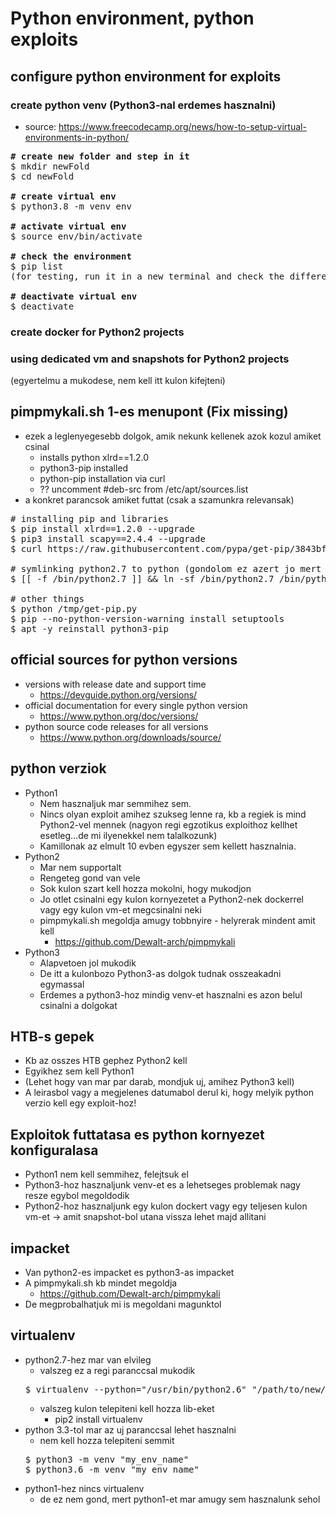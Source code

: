 # Python environment, python exploits
## configure python environment for exploits
### create python venv (Python3-nal erdemes hasznalni)
* source: https://www.freecodecamp.org/news/how-to-setup-virtual-environments-in-python/
<pre>
<b># create new folder and step in it</b>
$ mkdir newFold
$ cd newFold

<b># create virtual env</b>
$ python3.8 -m venv env

<b># activate virtual env</b>
$ source env/bin/activate

<b># check the environment</b>
$ pip list
(for testing, run it in a new terminal and check the difference)

<b># deactivate virtual env</b>
$ deactivate
</pre>
### create docker for Python2 projects
### using dedicated vm and snapshots for Python2 projects
(egyertelmu a mukodese, nem kell itt kulon kifejteni)
## pimpmykali.sh 1-es menupont (Fix missing)
* ezek a leglenyegesebb dolgok, amik nekunk kellenek azok kozul amiket csinal
  * installs python xlrd==1.2.0
  * python3-pip installed
  * python-pip installation via curl
  * ?? uncomment #deb-src from /etc/apt/sources.list
* a konkret parancsok amiket futtat (csak a szamunkra relevansak)
<pre>
# installing pip and libraries
$ pip install xlrd==1.2.0 --upgrade
$ pip3 install scapy==2.4.4 --upgrade
$ curl https://raw.githubusercontent.com/pypa/get-pip/3843bff3a0a61da5b63ea0b7d34794c5c51a2f11/2.7/get-pip.py -o /tmp/get-pip.py

# symlinking python2.7 to python (gondolom ez azert jo mert a sima python paranccsal tudom futtatni a python2.7-et)
$ [[ -f /bin/python2.7 ]] && ln -sf /bin/python2.7 /bin/python

# other things
$ python /tmp/get-pip.py
$ pip --no-python-version-warning install setuptools
$ apt -y reinstall python3-pip
</pre>
## official sources for python versions
* versions with release date and support time
  * https://devguide.python.org/versions/
* official documentation for every single python version
  * https://www.python.org/doc/versions/
* python source code releases for all versions
  * https://www.python.org/downloads/source/
## python verziok
* Python1
  * Nem hasznaljuk mar semmihez sem.
  * Nincs olyan exploit amihez szukseg lenne ra, kb a regiek is mind Python2-vel mennek (nagyon regi egzotikus exploithoz kellhet esetleg...de mi ilyenekkel nem talalkozunk)
  * Kamillonak az elmult 10 evben egyszer sem kellett hasznalnia.
* Python2
  * Mar nem supportalt
  * Rengeteg gond van vele
  * Sok kulon szart kell hozza mokolni, hogy mukodjon
  * Jo otlet csinalni egy kulon kornyezetet a Python2-nek dockerrel vagy egy kulon vm-et megcsinalni neki
  * pimpmykali.sh megoldja amugy tobbnyire - helyrerak mindent amit kell
    * https://github.com/Dewalt-arch/pimpmykali
* Python3
  * Alapvetoen jol mukodik
  * De itt a kulonbozo Python3-as dolgok tudnak osszeakadni egymassal
  * Erdemes a python3-hoz mindig venv-et hasznalni es azon belul csinalni a dolgokat
## HTB-s gepek
* Kb az osszes HTB gephez Python2 kell
* Egyikhez sem kell Python1
* (Lehet hogy van mar par darab, mondjuk uj, amihez Python3 kell)
* A leirasbol vagy a megjelenes datumabol derul ki, hogy melyik python verzio kell egy exploit-hoz!
## Exploitok futtatasa es python kornyezet konfiguralasa
* Python1 nem kell semmihez, felejtsuk el
* Python3-hoz hasznaljunk venv-et es a lehetseges problemak nagy resze egybol megoldodik
* Python2-hoz hasznaljunk egy kulon dockert vagy egy teljesen kulon vm-et -> amit snapshot-bol utana vissza lehet majd allitani
## impacket
* Van python2-es impacket es python3-as impacket
* A pimpmykali.sh kb mindet megoldja
  * https://github.com/Dewalt-arch/pimpmykali
* De megprobalhatjuk mi is megoldani magunktol
## virtualenv
* python2.7-hez mar van elvileg
  * valszeg ez a regi paranccsal mukodik
  <pre>
  $ virtualenv --python="/usr/bin/python2.6" "/path/to/new/virtualenv/"
  </pre>
  * valszeg kulon telepiteni kell hozza lib-eket
    * pip2 install virtualenv
* python 3.3-tol mar az uj paranccsal lehet hasznalni
  * nem kell hozza telepiteni semmit
  <pre>
  $ python3 -m venv "my_env_name"
  $ python3.6 -m venv "my_env_name"
  </pre>
* python1-hez nincs virtualenv
  * de ez nem gond, mert python1-et mar amugy sem hasznalunk sehol
